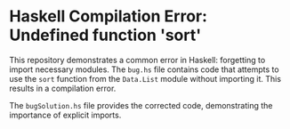 # Haskell Compilation Error: Undefined function 'sort'

This repository demonstrates a common error in Haskell: forgetting to import necessary modules.
The `bug.hs` file contains code that attempts to use the `sort` function from the `Data.List` module without importing it. This results in a compilation error.

The `bugSolution.hs` file provides the corrected code, demonstrating the importance of explicit imports.
